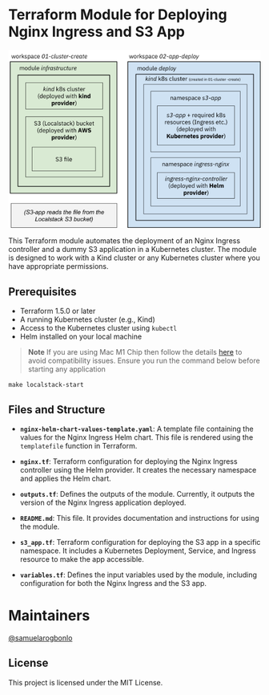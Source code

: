 # Terraform Module for Deploying Nginx Ingress and S3 App

![Components Infrastructure](image-1.png)

This Terraform module automates the deployment of an Nginx Ingress controller and a dummy S3 application in a Kubernetes cluster. The module is designed to work with a Kind cluster or any Kubernetes cluster where you have appropriate permissions.

## Prerequisites

- Terraform 1.5.0 or later
- A running Kubernetes cluster (e.g., Kind)
- Access to the Kubernetes cluster using `kubectl`
- Helm installed on your local machine

> **Note**
> If you are using Mac M1 Chip then follow the details [here](https://discuss.hashicorp.com/t/template-v2-2-0-does-not-have-a-package-available-mac-m1/35099/39#:~:text=Please%20follow%20the%20steps%20given%20below,to%20%40AyushKumar55%20for%20the%20help.) to avoid compatibility issues.
> Ensure you run the command below before starting any application
```
make localstack-start
```

## Files and Structure

- **`nginx-helm-chart-values-template.yaml`**: A template file containing the values for the Nginx Ingress Helm chart. This file is rendered using the `templatefile` function in Terraform.

- **`nginx.tf`**: Terraform configuration for deploying the Nginx Ingress controller using the Helm provider. It creates the necessary namespace and applies the Helm chart.

- **`outputs.tf`**: Defines the outputs of the module. Currently, it outputs the version of the Nginx Ingress application deployed.

- **`README.md`**: This file. It provides documentation and instructions for using the module.

- **`s3_app.tf`**: Terraform configuration for deploying the S3 app in a specific namespace. It includes a Kubernetes Deployment, Service, and Ingress resource to make the app accessible.

- **`variables.tf`**: Defines the input variables used by the module, including configuration for both the Nginx Ingress and the S3 app.

# Maintainers
[@samuelarogbonlo](https://github.com/samuelarogbonlo)

## License
This project is licensed under the MIT License.
